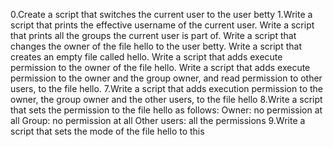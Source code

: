 0.Create a script that switches the current user to the user betty
1.Write a script that prints the effective username of the current user.
Write a script that prints all the groups the current user is part of.
Write a script that changes the owner of the file hello to the user betty.
Write a script that creates an empty file called hello.
Write a script that adds execute permission to the owner of the file hello.
Write a script that adds execute permission to the owner and the group owner, and read permission to other users, to the file hello.
7.Write a script that adds execution permission to the owner, the group owner and the other users, to the file hello
8.Write a script that sets the permission to the file hello as follows:
Owner: no permission at all
Group: no permission at all
Other users: all the permissions
9.Write a script that sets the mode of the file hello to this
